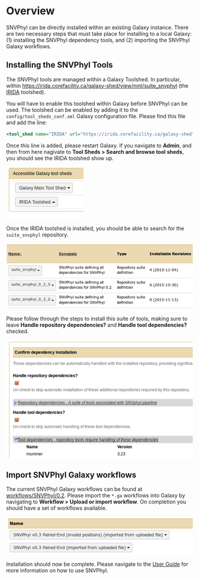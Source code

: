 # Overview

SNVPhyl can be directly installed within an existing Galaxy instance.  There are two necessary steps that must take place for installing to a local Galaxy: (1) installing the SNVPhyl dependency tools, and (2) importing the SNVPhyl Galaxy workflows.

## Installing the SNVPhyl Tools

The SNVPhyl tools are managed within a Galaxy Toolshed.  In particular, within <https://irida.corefacility.ca/galaxy-shed/view/nml/suite_snvphyl> (the [IRIDA][] toolshed).

You will have to enable this toolshed within Galaxy before SNVPhyl can be used.  The toolshed can be enabled by adding it to the `config/tool_sheds_conf.xml` Galaxy configuration file.  Please find this file and add the line:

```xml
<tool_shed name="IRIDA" url="https://irida.corefacility.ca/galaxy-shed"/>
```

Once this line is added, please restart Galaxy.  If you navigate to **Admin**, and then from here nagivate to **Tool Sheds > Search and browse tool sheds**, you should see the IRIDA toolshed show up.

![irida-toolshed][]

Once the IRIDA toolshed is installed, you should be able to search for the `suite_snvphyl` repository.

![suite-snvphyl-repository][]

Please follow through the steps to install this suite of tools, making sure to leave **Handle repository dependencies?** and **Handle tool dependencies?** checked.

![snvphyl-tool-dependencies][]

## Import SNVPhyl Galaxy workflows

The current SNVPhyl Galaxy workflows can be found at [workflows/SNVPhyl/0.2](workflows/SNVPhyl/0.2).  Please import the `*.ga` workflows into Galaxy by navigating to **Workflow > Upload or import workflow**.  On completion you should have a set of workflows available.

![snvphyl-import-workflows][]

Installation should now be complete.  Please navigate to the [User Guide][] for more information on how to use SNVPhyl.

[IRIDA]: http://irida.ca
[irida-toolshed]: images/irida-toolshed.png
[suite-snvphyl-repository]: images/suite-snvphyl-repository.png
[snvphyl-tool-dependencies]: images/snvphyl-tool-dependencies.png
[User Guide]: ../user-guide/usage.md
[snvphyl-import-workflows]: images/snvphyl-import-workflows.png
